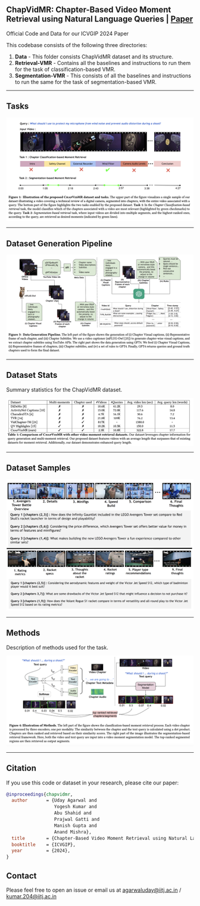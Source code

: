 ## ChapVidMR: Chapter-Based Video Moment Retrieval using Natural Language Queries | [Paper](https://github.com/vl2g/ChapVidMR/blob/main/figures/ChapVidMR.pdf)

Official Code and Data for our ICVGIP 2024 Paper

This codebase consists of the following three directories:

1) **Data** - This folder consists ChapVidMR dataset and its structure.
2) **Retrieval-VMR** - Contains all the baselines and instructions to run them for the task of classification-based VMR.
3) **Segmentation-VMR** - This consists of all the baselines and instructions to run the same for the task of segmentation-based VMR.

---

## Tasks

![Introduction](figures/Introduction.png)

---

## Dataset Generation Pipeline

![Dataset Generation Pipeline](figures/dataset_generation_pipeline.png)

---

## Dataset Stats
Summary statistics for the ChapVidMR dataset.

![Dataset Stats](figures/dataset_stats.png)

---

## Dataset Samples


![Dataset Samples](figures/dataset_sample.png)

---

## Methods
Description of methods used for the task.

![Methods](figures/methods.png)

---
## Citation

If you use this code or dataset in your research, please cite our paper:

```bibtex
@inproceedings{chapvidmr,
  author       = {Uday Agarwal and
                  Yogesh Kumar and
                  Abu Shahid and
                  Prajwal Gatti and
                  Manish Gupta and
                  Anand Mishra},
  title        = {Chapter-Based Video Moment Retrieval using Natural Language Queries},
  booktitle    = {ICVGIP},
  year         = {2024},
}
```
## Contact

Please feel free to open an issue or email us at [agarwaluday@iitj.ac.in](mailto:agarwaluday@iitj.ac.in) / [kumar.204@iitj.ac.in](mailto:kumar.204@iitj.ac.in)



